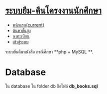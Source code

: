 # [ระบบยืม-คืนโครงงานนักศึกษา ](http://localhost/Books/)

-   [หน้าแรก(current)](http://localhost/Books/index.php)
-   [ค้นหาขั้นสูง](http://localhost/Books/lend.php)
-   [ลงทะเบียน](http://localhost/Books/register.php)
-   [เข้าสู่ระบบ](http://localhost/Books/admin-page.php)

ระบบยืมคืนหนังสือ กรณีศึกษา **php + MySQL **.  


# Database

ใน database ใน folder db ชือไฟล์ **db_books.sql**
